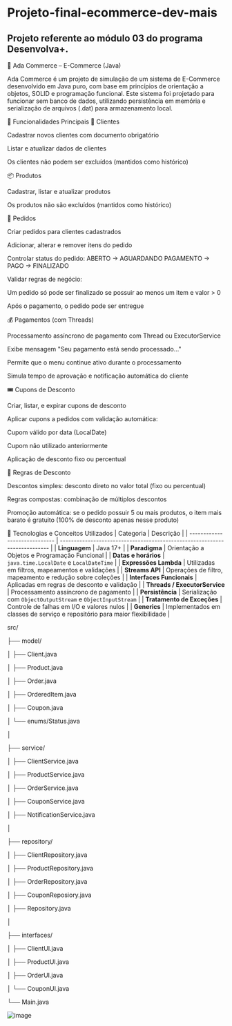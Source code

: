 # Projeto-final-ecommerce-dev-mais
## Projeto referente ao módulo 03 do programa Desenvolva+.
🛒 Ada Commerce – E-Commerce (Java)

Ada Commerce é um projeto de simulação de um sistema de E-Commerce desenvolvido em Java puro, com base em princípios de orientação a objetos, SOLID e programação funcional.
Este sistema foi projetado para funcionar sem banco de dados, utilizando persistência em memória e serialização de arquivos (.dat) para armazenamento local.

🚀 Funcionalidades Principais
👤 Clientes

Cadastrar novos clientes com documento obrigatório

Listar e atualizar dados de clientes

Os clientes não podem ser excluídos (mantidos como histórico)


📦 Produtos

Cadastrar, listar e atualizar produtos

Os produtos não são excluídos (mantidos como histórico)


🧾 Pedidos

Criar pedidos para clientes cadastrados

Adicionar, alterar e remover itens do pedido

Controlar status do pedido: ABERTO → AGUARDANDO PAGAMENTO → PAGO → FINALIZADO

Validar regras de negócio:

Um pedido só pode ser finalizado se possuir ao menos um item e valor > 0

Após o pagamento, o pedido pode ser entregue


💰 Pagamentos (com Threads)

Processamento assíncrono de pagamento com Thread ou ExecutorService

Exibe mensagem "Seu pagamento está sendo processado..."

Permite que o menu continue ativo durante o processamento

Simula tempo de aprovação e notificação automática do cliente


🎟️ Cupons de Desconto

Criar, listar, e expirar cupons de desconto

Aplicar cupons a pedidos com validação automática:

Cupom válido por data (LocalDate)

Cupom não utilizado anteriormente

Aplicação de desconto fixo ou percentual


🧮 Regras de Desconto

Descontos simples: desconto direto no valor total (fixo ou percentual)

Regras compostas: combinação de múltiplos descontos

Promoção automática: se o pedido possuir 5 ou mais produtos, o item mais barato é gratuito (100% de desconto apenas nesse produto)


🧠 Tecnologias e Conceitos Utilizados
| Categoria                     | Descrição                                                                  |
| ----------------------------- | -------------------------------------------------------------------------- |
| **Linguagem**                 | Java 17+                                                                   |
| **Paradigma**                 | Orientação a Objetos e Programação Funcional                               |
| **Datas e horários**          | `java.time.LocalDate` e `LocalDateTime`                                    |
| **Expressões Lambda**         | Utilizadas em filtros, mapeamentos e validações                            |
| **Streams API**               | Operações de filtro, mapeamento e redução sobre coleções                   |
| **Interfaces Funcionais**     | Aplicadas em regras de desconto e validação                                |
| **Threads / ExecutorService** | Processamento assíncrono de pagamento                                      |
| **Persistência**              | Serialização com `ObjectOutputStream` e `ObjectInputStream`                |
| **Tratamento de Exceções**    | Controle de falhas em I/O e valores nulos                                  |
| **Generics**                  | Implementados em classes de serviço e repositório para maior flexibilidade |

src/

 ├── model/
 
 │    ├── Client.java
 
 │    ├── Product.java
 
 │    ├── Order.java
 
 │    ├── OrderedItem.java
 
 │    ├── Coupon.java
 
 │    └── enums/Status.java
 
 │
 
 ├── service/
 
 │    ├── ClientService.java
 
 │    ├── ProductService.java
 
 │    ├── OrderService.java
 
 │    ├── CouponService.java
 
 │    ├── NotificationService.java
 
 │
 
 ├── repository/
 
 │    ├── ClientRepository.java
 
 │    ├── ProductRepository.java
 
 │     ├── OrderRepository.java
      
 │    ├── CouponReposiory.java
      
 │     ├── Repository.java
 
 │
 
 ├── interfaces/
 
 │    ├── ClientUI.java
 
 │    ├── ProductUI.java
 
 │    ├── OrderUI.java
 
 │    └── CouponUI.java
 
 └── Main.java
 
![image](https://img.freepik.com/premium-photo/wildlife-tracks-document-animal-tracks-snow-inviting-viewers-guess-what-wildlife-might-be-nearby_997534-75869.jpg?semt=ais_hybrid&w=740&q=80)
